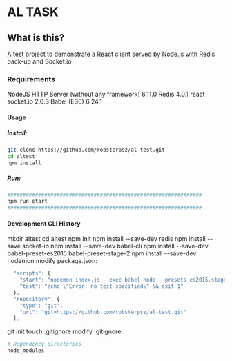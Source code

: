 # AL TASK

## What is this?
A test project to demonstrate a React client served by Node.js with Redis back-up and Socket.io

### Requirements
NodeJS HTTP Server (without any framework)  6.11.0
Redis                                       4.0.1
react
socket.io                                   2.0.3
Babel (ES6)                                 6.24.1

#### Usage

##### Install:
```bash
git clone https://github.com/robsterpsz/al-test.git
cd altest
npm install
```

##### Run:

```bash
###############################################################
npm run start
###############################################################
```

#### Development CLI History
mkdir altest
cd altest
npm init
npm install --save-dev redis
npm install --save socket-io
npm install --save-dev babel-cli
npm install --save-dev babel-preset-es2015 babel-preset-stage-2
npm install --save-dev nodemon
modify package.json:
```javascript
  "scripts": {
    "start": "nodemon index.js --exec babel-node --presets es2015,stage-2",
    "test": "echo \"Error: no test specified\" && exit 1"
  },
  "repository": {
    "type": "git",
    "url": "git+https://github.com/robsterpsz/al-test.git"
  },  
```
git init
touch .gitignore
modify .gitignore:
```bash
# Dependency directories
node_modules
```